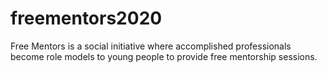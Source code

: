 # freementors2020
Free Mentors is a social initiative where accomplished professionals become role models to young people to provide free mentorship sessions. 
